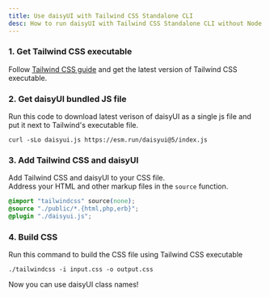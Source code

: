 ```yaml
---
title: Use daisyUI with Tailwind CSS Standalone CLI
desc: How to run daisyUI with Tailwind CSS Standalone CLI without Node.js
---
```


### 1. Get Tailwind CSS executable

Follow [Tailwind CSS guide](https://tailwindcss.com/blog/standalone-cli) and get the latest version of Tailwind CSS executable.

### 2. Get daisyUI bundled JS file

Run this code to download latest verison of daisyUI as a single js file and put it next to Tailwind's executable file.

```sh:Terminal
curl -sLo daisyui.js https://esm.run/daisyui@5/index.js
```

### 3. Add Tailwind CSS and daisyUI

Add Tailwind CSS and daisyUI to your CSS file.  
Address your HTML and other markup files in the `source` function.
  
```postcss:input.css
@import "tailwindcss" source(none);
@source "./public/*.{html,php,erb}";
@plugin "./daisyui.js";
```

### 4. Build CSS

Run this command to build the CSS file using Tailwind CSS executable

```sh:Terminal
./tailwindcss -i input.css -o output.css
```

Now you can use daisyUI class names!
